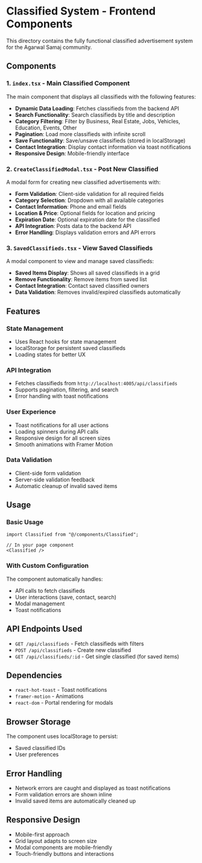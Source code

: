 # Classified System - Frontend Components

This directory contains the fully functional classified advertisement system for the Agarwal Samaj community.

## Components

### 1. `index.tsx` - Main Classified Component
The main component that displays all classifieds with the following features:

- **Dynamic Data Loading**: Fetches classifieds from the backend API
- **Search Functionality**: Search classifieds by title and description
- **Category Filtering**: Filter by Business, Real Estate, Jobs, Vehicles, Education, Events, Other
- **Pagination**: Load more classifieds with infinite scroll
- **Save Functionality**: Save/unsave classifieds (stored in localStorage)
- **Contact Integration**: Display contact information via toast notifications
- **Responsive Design**: Mobile-friendly interface

### 2. `CreateClassifiedModal.tsx` - Post New Classified
A modal form for creating new classified advertisements with:

- **Form Validation**: Client-side validation for all required fields
- **Category Selection**: Dropdown with all available categories
- **Contact Information**: Phone and email fields
- **Location & Price**: Optional fields for location and pricing
- **Expiration Date**: Optional expiration date for the classified
- **API Integration**: Posts data to the backend API
- **Error Handling**: Displays validation errors and API errors

### 3. `SavedClassifieds.tsx` - View Saved Classifieds
A modal component to view and manage saved classifieds:

- **Saved Items Display**: Shows all saved classifieds in a grid
- **Remove Functionality**: Remove items from saved list
- **Contact Integration**: Contact saved classified owners
- **Data Validation**: Removes invalid/expired classifieds automatically

## Features

### State Management
- Uses React hooks for state management
- localStorage for persistent saved classifieds
- Loading states for better UX

### API Integration
- Fetches classifieds from `http://localhost:4005/api/classifieds`
- Supports pagination, filtering, and search
- Error handling with toast notifications

### User Experience
- Toast notifications for all user actions
- Loading spinners during API calls
- Responsive design for all screen sizes
- Smooth animations with Framer Motion

### Data Validation
- Client-side form validation
- Server-side validation feedback
- Automatic cleanup of invalid saved items

## Usage

### Basic Usage
```tsx
import Classified from "@/components/Classified";

// In your page component
<Classified />
```

### With Custom Configuration
The component automatically handles:
- API calls to fetch classifieds
- User interactions (save, contact, search)
- Modal management
- Toast notifications

## API Endpoints Used

- `GET /api/classifieds` - Fetch classifieds with filters
- `POST /api/classifieds` - Create new classified
- `GET /api/classifieds/:id` - Get single classified (for saved items)

## Dependencies

- `react-hot-toast` - Toast notifications
- `framer-motion` - Animations
- `react-dom` - Portal rendering for modals

## Browser Storage

The component uses localStorage to persist:
- Saved classified IDs
- User preferences

## Error Handling

- Network errors are caught and displayed as toast notifications
- Form validation errors are shown inline
- Invalid saved items are automatically cleaned up

## Responsive Design

- Mobile-first approach
- Grid layout adapts to screen size
- Modal components are mobile-friendly
- Touch-friendly buttons and interactions
